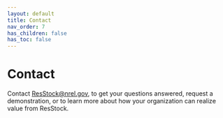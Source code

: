 ```yaml
---
layout: default
title: Contact
nav_order: 7
has_children: false
has_toc: false
---
```

# Contact
Contact [ResStock@nrel.gov](mailto:resstock@nrel.gov), to get your questions answered, request a demonstration, or to learn more about how your organization can realize value from ResStock.